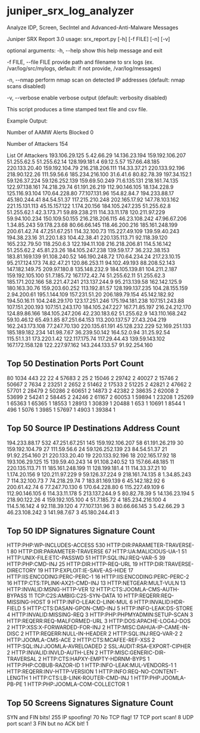 # juniper_srx_log_analyzer
Analyze IDP, Screen, SecIntel and Advanced-Anti-Malware Messages

Juniper SRX Report 3.0 usage: srx_report.py [-h] [-f FILE] [-n] [-v]

optional arguments: -h, --help show this help message and exit

-f FILE, --file FILE provide path and filename to srx logs (ex. /var/log/src/mylogs, default: if not provide, /var/log/messages)

-n, --nmap perform nmap scan on detected IP addresses (default: nmap scans disabled)

-v, --verbose enable verbose output (default: verbosity disabled)

This script produces a time stamped text file and csv file.

Example Output:

Number of AAMW Alerts Blocked 0

Number of Attackers 154

List Of Attackers
193.106.29.125
5.42.66.29
14.136.23.194
159.192.106.207
51.255.62.5
51.255.62.14
128.199.181.4
69.12.5.57
157.66.48.185
220.133.20.40
159.192.104.79
216.218.206.111
114.33.37.21
220.133.92.196
218.90.122.26
111.59.56.6
185.234.216.100
31.6.41.6
80.82.78.39
197.34.152.1
59.126.37.224
59.126.252.139
159.69.50.249
71.6.135.131
218.161.74.135
122.97.138.161
74.218.29.74
61.191.26.219
112.90.146.105
18.134.228.9
125.116.93.104
170.64.228.80
77.107.131.96
154.82.84.7
194.233.88.17
45.180.244.41
84.54.51.37
117.215.210.248
202.165.17.92
147.78.103.162
221.15.131.113
45.15.157.122
1.174.20.156
184.105.247.235
51.255.62.8
51.255.62.1
42.3.173.71
59.89.238.211
114.33.11.178
120.211.97.229
59.94.100.234
150.109.50.155
216.218.206.115
46.23.108.242
47.96.67.206
1.34.85.243
59.178.23.68
80.66.66.145
118.46.200.216
185.161.248.199
200.61.42.74
47.251.67.251
114.32.100.73
115.227.49.109
139.59.40.243
194.38.23.16
31.220.1.83
104.42.38.41
220.135.113.71
92.118.39.120
165.232.79.50
118.250.6.3
122.194.11.108
216.218.206.81
114.5.16.142
51.255.62.2
45.81.23.26
184.105.247.238
139.59.17.7
36.232.38.153
183.81.169.139
91.108.240.52
146.190.248.72
170.64.234.24
217.23.10.15
95.217.124.173
74.82.47.21
120.86.253.11
94.102.49.193
88.208.52.143
147.182.149.75
209.97.180.8
135.148.232.9
184.105.139.81
104.211.2.187
159.192.105.100
51.7.185.72
167.172.42.74
51.255.62.11
51.255.62.3
185.171.202.166
58.221.47.241
213.137.244.9
95.213.139.58
162.142.125.9
180.163.30.76
159.203.60.252
113.192.81.57
128.199.137.235
104.28.155.159
2.94.200.61
195.1.144.109
157.231.51.20
206.189.79.154
45.142.182.92
194.50.16.11
104.248.29.170
123.17.251.246
175.194.181.238
107.151.243.88
107.151.200.193
107.151.243.170
184.105.247.227
167.71.85.197
216.24.212.170
124.89.86.166
184.105.247.206
42.230.183.62
51.255.62.9
143.110.168.242
59.10.46.12
65.49.1.85
87.251.64.153
113.200.137.57
27.43.204.219
162.243.173.108
77.247.70.130
220.135.61.191
45.128.232.229
52.169.251.133
185.189.182.234
141.98.7.67
36.239.50.142
164.52.0.94
31.25.92.54
115.51.1.31
173.220.1.42
122.117.175.74
117.29.44.43
139.59.143.102
167.172.158.128
122.227.97.162
143.244.133.57
91.92.254.160

Top 50 Destination Ports
Port               Count
------------------------
80                1034
443                 22
22                   4
57683                2
25                   2
15046                2
29742                2
40027                2
15746                2
50667                2
7634                 2
23251                2
2652                 2
51462                2
17533                2
51225                2
42821                2
47662                2
57701                2
28479                2
50286                2
60651                2
14873                2
42382                2
38635                2
62008                2
53699                2
54241                2
58445                2
24246                2
61167                2
60053                1
59894                1
23208                1
25269                1
65363                1
65365                1
18553                1
28913                1
30839                1
20488                1
653                  1
10691                1
8544                 1
496                  1
5076                 1
3985                 1
57697                1
4903                 1
39384                1

Top 50 Source IP Destinations
Address                  Count
------------------------------
194.233.88.17              532
47.251.67.251              145
159.192.106.207             58
61.191.26.219               30
159.192.104.79              27
111.59.56.6                 24
59.126.252.139              23
84.54.51.37                 21
91.92.254.160               21
220.133.20.40               19
220.133.92.196              18
202.165.17.92               18
193.106.29.125              15
139.59.40.243               14
91.108.240.52               13
157.66.48.185               11
220.135.113.71              11
185.161.248.199             11
128.199.181.4               11
114.33.37.21                10
1.174.20.156                 9
120.211.97.229               9
59.126.37.224                9
218.161.74.135               8
1.34.85.243                  7
114.32.100.73                7
74.218.29.74                 7
183.81.169.139               6
45.142.182.92                6
200.61.42.74                 6
77.247.70.130                6
170.64.228.80                6
115.227.49.109               6
112.90.146.105               6
114.33.11.178                5
213.137.244.9                5
80.82.78.39                  5
14.136.23.194                5
218.90.122.26                4
159.192.105.100              4
51.7.185.72                  4
185.234.216.100              4
114.5.16.142                 4
92.118.39.120                4
77.107.131.96                3
80.66.66.145                 3
5.42.66.29                   3
46.23.108.242                3
141.98.7.67                  3
45.180.244.41                3

Top 50 IDP Signatures
Signature                                      Count
----------------------------------------------------
HTTP:PHP:WP-INCLUDES-ACCESS                      530
HTTP:DIR:PARAMETER-TRAVERSE-1                     80
HTTP:DIR:PARAMETER-TRAVERSE                       67
HTTP:UA:MALICIOUS-UA-1                            51
HTTP:UNIX-FILE:ETC-PASSWD                         51
HTTP:SQL:INJ:REQ-VAR-5                            39
HTTP:PHP:CMD-INJ                                  25
HTTP:DIR:HTTP-REQ-URL                             19
HTTP:DIR:TRAVERSE-DIRECTORY                       19
HTTP:EXPLOIT:IE-SAVE-AS-HIDE                      17
HTTP:IIS:ENCODING:PERC-PERC-1                     16
HTTP:IIS:ENCODING:PERC-PERC-2                     16
HTTP:CTS:TPLINK-AX21-CMD-INJ                      13
HTTP:NETGEAR:MULT-VULN                            13
HTTP:INVALID:MSNG-HTTP-VER                        12
HTTP:CTS:JOOMLA-CMS-AUTH-BYPASS                   11
TCP:C2S:AMBIG:C2S-SYN-DATA                        10
HTTP:REQERR:REQ-MISSING-HOST                       9
HTTP:INFO-LEAK:D-LINK-MUL                          6
HTTP:INVALID:HDR-FIELD                             5
HTTP:CTS:DASAN-GPON-CMD-INJ                        5
HTTP:INFO-LEAK:DS-STORE                            4
HTTP:INVALID:MISSING-REQ                           3
HTTP:PHP:PHPMYADMIN:SETUP-SCAN                     3
HTTP:REQERR:REQ-MALFORMED-URL                      3
HTTP:DOS:APACHE-LOG4J-DOS                          2
HTTP:XSS:X-FORWARDED-FOR-INJ                       2
HTTP:MISC:DAHUA-IP-CAME-IN-DISC                    2
HTTP:REQERR:NULL-IN-HEADER                         2
HTTP:SQL:INJ:REQ-VAR-2                             2
HTTP:JOOMLA-CMS-ACE                                2
HTTP:CTS:MCAFEE-REF-XSS                            2
HTTP:SQL:INJ:JOOMLA-AVRELOADED                     2
SSL:AUDIT:RSA-EXPORT-CIPHER                        2
HTTP:INVALID:INVLD-AUTH-LEN                        2
HTTP:MISC:GENERIC-DIR-TRAVERSAL                    2
HTTP:CTS:HAPXY-EMPTY-HDRNM-BYPS                    1
HTTP:PHP:COBUB-RAZOR-ID                            1
HTTP:INFO-LEAK:MUL-VENDORS-1                       1
HTTP:REQERR:INV-HTTP-VERSION                       1
HTTP:INFO:REQ-NO-CONTENT-LENGTH                    1
HTTP:CTS:LB-LINK-ROUTER-CMD-INJ                    1
HTTP:PHP:JOOMLA-PB-PE                              1
HTTP:PHP:JOOMLA-COM-COLLECTOR                      1

Top 50 Screens Signatures
Signature                                      Count
----------------------------------------------------
SYN and FIN bits!                                255
IP spoofing!                                      70
No TCP flag!                                      17
TCP port scan!                                     8
UDP port scan!                                     3
FIN but no ACK bit!                                1




